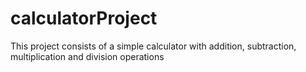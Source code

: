# calculatorProject
This project consists of a simple calculator with addition, subtraction, multiplication and division operations
